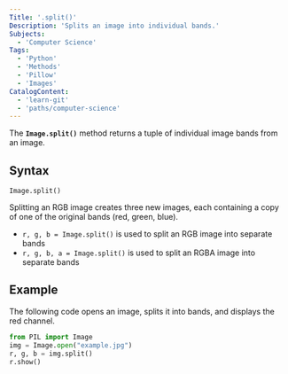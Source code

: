 ```yaml
---
Title: '.split()' 
Description: 'Splits an image into individual bands.' 
Subjects: 
  - 'Computer Science'
Tags: 
  - 'Python'
  - 'Methods'
  - 'Pillow'
  - 'Images'
CatalogContent: 
  - 'learn-git'
  - 'paths/computer-science'
---
```


The **`Image.split()`** method returns a tuple of individual image bands from an image.  

## Syntax

```pseudo
Image.split()
```

Splitting an RGB image creates three new images, each containing a copy of one of the original bands (red, green, blue).
- `r, g, b = Image.split()` is used to split an RGB image into separate bands
- `r, g, b, a = Image.split()` is used to split an RGBA image into separate bands

## Example

The following code opens an image, splits it into bands, and displays the red channel.

```py
from PIL import Image
img = Image.open("example.jpg")
r, g, b = img.split()
r.show()
```

